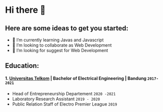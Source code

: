 # Hi there 👋

## Here are some ideas to get you started:
- 🌱 I’m currently learning Javas and Javascript
- 👯 I’m looking to collaborate as Web Development
- 🤔 I’m looking for suggest for Web Development

## Education:

#### 1. [Universitas Telkom](https://telkomuniversity.ac.id/) | Bachelor of Electrical Engineering | Bandung `2017-2021`
   - Head of Entrepreneurship Departement `2020 -2021`
   - Laboratory Research Assistant `2019 - 2020`
   - Public Relation Staff of Electro Premier League `2019`

